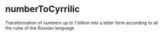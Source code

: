 # numberToCyrrilic
Transformation of numbers up to 1 billion into a letter form according to all the rules of the Russian language
